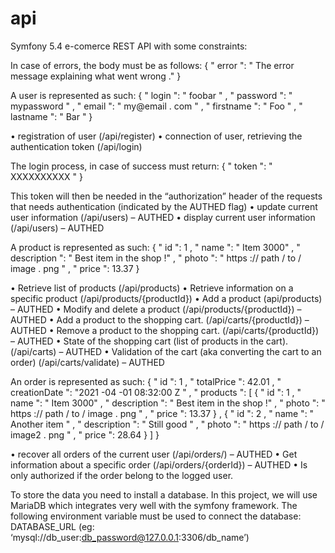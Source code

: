 # api
Symfony 5.4 e-comerce REST API with some constraints:

In case of errors, the body must be as follows:
{
" error ": " The error message explaining what went wrong ."
}

A user is represented as such:
{
" login ": " foobar " ,
" password ": " mypassword " ,
" email ": " my@email . com " ,
" firstname ": " Foo " ,
" lastname ": " Bar "
}

• registration of user (/api/register)
• connection of user, retrieving the authentication token (/api/login)

The login process, in case of success must return:
{
" token ": " XXXXXXXXXX "
}

This token will then be needed in the “authorization” header of the requests that needs authentication (indicated by the AUTHED flag)
• update current user information (/api/users) – AUTHED
• display current user information (/api/users) – AUTHED

A product is represented as such:
{
" id ": 1 ,
" name ": " Item 3000" ,
" description ": " Best item in the shop !" ,
" photo ": " https :// path / to / image . png " ,
" price ": 13.37
}

• Retrieve list of products (/api/products)
• Retrieve information on a specific product (/api/products/{productId})
• Add a product (api/products) – AUTHED
• Modify and delete a product (/api/products/{productId}) – AUTHED
• Add a product to the shopping cart. (/api/carts/{productId}) – AUTHED
• Remove a product to the shopping cart. (/api/carts/{productId}) – AUTHED
• State of the shopping cart (list of products in the cart). (/api/carts) – AUTHED
• Validation of the cart (aka converting the cart to an order) (/api/carts/validate) – AUTHED

An order is represented as such:
{
" id ": 1 ,
" totalPrice ": 42.01 ,
" creationDate ": "2021 -04 -01 08:32:00 Z " ,
" products ": [
{
" id ": 1 ,
" name ": " Item 3000" ,
" description ": " Best item in the shop !" ,
" photo ": " https :// path / to / image . png " ,
" price ": 13.37
} ,
{
" id ": 2 ,
" name ": " Another item " ,
" description ": " Still good " ,
" photo ": " https :// path / to / image2 . png " ,
" price ": 28.64
}
]
}

• recover all orders of the current user (/api/orders/) – AUTHED
• Get information about a specific order (/api/orders/{orderId}) – AUTHED
• Is only authorized if the order belong to the logged user.

To store the data you need to install a database.
In this project, we will use MariaDB which integrates very well with the symfony framework.
The following environment variable must be used to connect the database:
DATABASE_URL (eg: ‘mysql://db_user:db_password@127.0.0.1:3306/db_name’)
